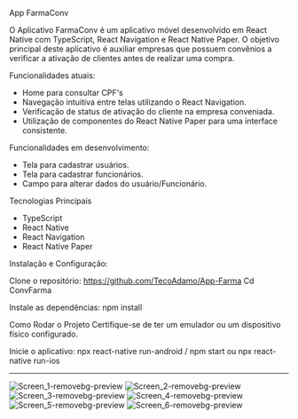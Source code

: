 App FarmaConv

O Aplicativo FarmaConv é um aplicativo móvel desenvolvido em React Native com TypeScript, React Navigation e React Native Paper. 
O objetivo principal deste aplicativo é auxiliar empresas que possuem convênios a verificar a ativação de clientes antes de realizar uma compra.

Funcionalidades atuais:

- Home para consultar CPF's
- Navegação intuitiva entre telas utilizando o React Navigation.
- Verificação de status de ativação do cliente na empresa conveniada.
- Utilização de componentes do React Native Paper para uma interface consistente.

Funcionalidades em desenvolvimento:

- Tela para cadastrar usuários.
- Tela para cadastrar funcionários.
- Campo para alterar dados do usuário/Funcionário.

Tecnologias Principais
 - TypeScript
 - React Native
 - React Navigation
 - React Native Paper

Instalação e Configuração: 

Clone o repositório: https://github.com/TecoAdamo/App-Farma
Cd ConvFarma

Instale as dependências:
npm install

Como Rodar o Projeto
Certifique-se de ter um emulador ou um dispositivo físico configurado.

Inicie o aplicativo:
npx react-native run-android / npm start
ou
npx react-native run-ios
________________________________________________________

![Screen_1-removebg-preview](https://github.com/TecoAdamo/App-Farma/assets/133070554/5a107bf9-43b7-4cf4-a31b-3cb82c1a05b3)
![Screen_2-removebg-preview](https://github.com/TecoAdamo/App-Farma/assets/133070554/23460ada-b41f-439f-a5ec-aa8d87415308)
![Screen_3-removebg-preview](https://github.com/TecoAdamo/App-Farma/assets/133070554/1816c611-244e-4c40-86c6-72cea3ed4c49)
![Screen_4-removebg-preview](https://github.com/TecoAdamo/App-Farma/assets/133070554/1c9f395d-97b6-4acc-a02f-cfd8add8cf88)
![Screen_5-removebg-preview](https://github.com/TecoAdamo/App-Farma/assets/133070554/c134182b-2548-49bf-a217-0ab7fa39849b)
![Screen_6-removebg-preview](https://github.com/TecoAdamo/App-Farma/assets/133070554/b45679ba-bfaa-4fc0-80d3-2f2176f31461)

